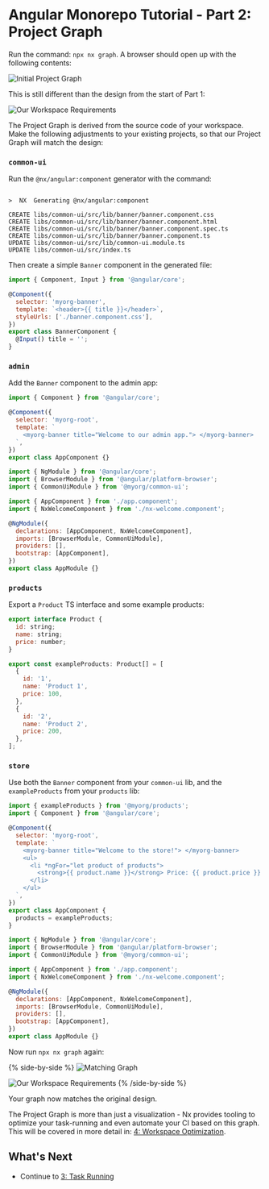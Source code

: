 # Angular Monorepo Tutorial - Part 2: Project Graph

Run the command: `npx nx graph`. A browser should open up with the following contents:

![Initial Project Graph](/shared/angular-tutorial/initial-project-graph.png)

This is still different than the design from the start of Part 1:

![Our Workspace Requirements](/shared/angular-tutorial/requirements-diagram.svg)

The Project Graph is derived from the source code of your workspace. Make the following adjustments to your existing projects, so that our Project Graph will match the design:

### `common-ui`

Run the `@nx/angular:component` generator with the command:

```{% command="npx nx g @nx/angular:component banner --project=common-ui --export" path="~/myorg" %}

>  NX  Generating @nx/angular:component

CREATE libs/common-ui/src/lib/banner/banner.component.css
CREATE libs/common-ui/src/lib/banner/banner.component.html
CREATE libs/common-ui/src/lib/banner/banner.component.spec.ts
CREATE libs/common-ui/src/lib/banner/banner.component.ts
UPDATE libs/common-ui/src/lib/common-ui.module.ts
UPDATE libs/common-ui/src/index.ts
```

Then create a simple `Banner` component in the generated file:

```javascript {% fileName="libs/common-ui/src/lib/banner/banner.component.ts" %}
import { Component, Input } from '@angular/core';

@Component({
  selector: 'myorg-banner',
  template: `<header>{{ title }}</header>`,
  styleUrls: ['./banner.component.css'],
})
export class BannerComponent {
  @Input() title = '';
}
```

### `admin`

Add the `Banner` component to the admin app:

```javascript {% fileName="apps/admin/src/app/app.component.ts" %}
import { Component } from '@angular/core';

@Component({
  selector: 'myorg-root',
  template: `
    <myorg-banner title="Welcome to our admin app."> </myorg-banner>
  `,
})
export class AppComponent {}
```

```javascript {% fileName="apps/admin/src/app/app.module.ts" %}
import { NgModule } from '@angular/core';
import { BrowserModule } from '@angular/platform-browser';
import { CommonUiModule } from '@myorg/common-ui';

import { AppComponent } from './app.component';
import { NxWelcomeComponent } from './nx-welcome.component';

@NgModule({
  declarations: [AppComponent, NxWelcomeComponent],
  imports: [BrowserModule, CommonUiModule],
  providers: [],
  bootstrap: [AppComponent],
})
export class AppModule {}
```

### `products`

Export a `Product` TS interface and some example products:

```javascript {% fileName="libs/products/src/lib/products.ts" %}
export interface Product {
  id: string;
  name: string;
  price: number;
}

export const exampleProducts: Product[] = [
  {
    id: '1',
    name: 'Product 1',
    price: 100,
  },
  {
    id: '2',
    name: 'Product 2',
    price: 200,
  },
];
```

### `store`

Use both the `Banner` component from your `common-ui` lib, and the `exampleProducts` from your `products` lib:

```javascript {% fileName="apps/store/src/app/app.component.ts" %}
import { exampleProducts } from '@myorg/products';
import { Component } from '@angular/core';

@Component({
  selector: 'myorg-root',
  template: `
    <myorg-banner title="Welcome to the store!"> </myorg-banner>
    <ul>
      <li *ngFor="let product of products">
        <strong>{{ product.name }}</strong> Price: {{ product.price }}
      </li>
    </ul>
  `,
})
export class AppComponent {
  products = exampleProducts;
}
```

```javascript {% fileName="apps/store/src/app/app.module.ts" %}
import { NgModule } from '@angular/core';
import { BrowserModule } from '@angular/platform-browser';
import { CommonUiModule } from '@myorg/common-ui';

import { AppComponent } from './app.component';
import { NxWelcomeComponent } from './nx-welcome.component';

@NgModule({
  declarations: [AppComponent, NxWelcomeComponent],
  imports: [BrowserModule, CommonUiModule],
  providers: [],
  bootstrap: [AppComponent],
})
export class AppModule {}
```

Now run `npx nx graph` again:

{% side-by-side %}
![Matching Graph](/shared/angular-tutorial/matching-graph.png)

![Our Workspace Requirements](/shared/angular-tutorial/requirements-diagram.svg)
{% /side-by-side %}

Your graph now matches the original design.

The Project Graph is more than just a visualization - Nx provides tooling to optimize your task-running and even automate your CI based on this graph. This will be covered in more detail in: [4: Workspace Optimization](/angular-tutorial/4-workspace-optimization).

## What's Next

- Continue to [3: Task Running](/angular-tutorial/3-task-running)

